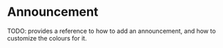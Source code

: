 # Announcement

TODO: provides a reference to how to add an announcement, and how to customize the colours for it.
